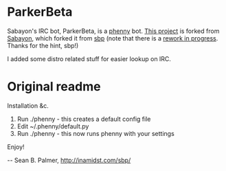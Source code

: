 # ParkerBeta

Sabayon's IRC bot, ParkerBeta, is a [phenny][bot] bot.
[This project][this] is forked from [Sabayon][ParkerBeta], which forked it from [sbp][origin] (note that there is a [rework in progress][saxo]. Thanks for the hint, sbp!)

I added some distro related stuff for easier lookup on IRC.

# Original readme
Installation &c.

1) Run ./phenny - this creates a default config file
2) Edit ~/.phenny/default.py
3) Run ./phenny - this now runs phenny with your settings

Enjoy!

-- 
Sean B. Palmer, http://inamidst.com/sbp/

[bot]:        http://inamidst.com/phenny/
[saxo]:       https://github.com/sbp/saxo
[this]:       https://github.com/Ryuno-Ki/parker
[ParkerBeta]: https://github.com/Sabayon/parker
[origin]:     https://github.com/sbp/phenny
